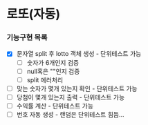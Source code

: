 # 로또(자동)

### 기능구현 목록
- [x] 문자열 split 후 lotto 객체 생성 - 단위테스트 가능
  - [ ] 숫자가 6개인지 검증
  - [ ] null혹은 ""인지 검증
  - [ ] split 에러처리
- [ ] 맞는 숫자가 몇개 있는지 확인 - 단위테스트 가능
- [ ] 당첨이 몇개 있는지 출력 - 단위테스트 가능
- [ ] 수익률 계산 - 단위테스트 가능
- [ ] 번호 자동 생성 - 랜덤은 단위테스트 힘듬...
